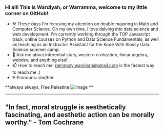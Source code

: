 ### Hi all! This is Wardiyah, or Warramma, welcome to my little corner on GitHub!

- ⚒️ These days I'm focusing my attention on double majoring in Math and Computer Science. On my own time, I love delving into data science and web development. I'm currently working through the TOP Javascript track, online courses on Python and Data Science Fundamentals, as well as teaching as an Instructor Assistant for the Kode With Klossy Data Science summer camp. 
- 💬 Ask me about inferential stats, western civilization, linear algebra, webdev, and anything else! 
- 📫 How to reach me: rammazy.wardiyah@gmail.com is the fastest way to reach me :) 
- 💗 Pronouns: she/her

**always always, Free Palestine ![image](https://github.com/warramma/warramma/assets/86274484/35e9d51e-1bad-4aea-bcdf-8f83aaa18e09)
**


-------------------
## "In fact, moral struggle is aesthetically fascinating, and aesthetic action can be morally worthy." - Tom Cochrane
